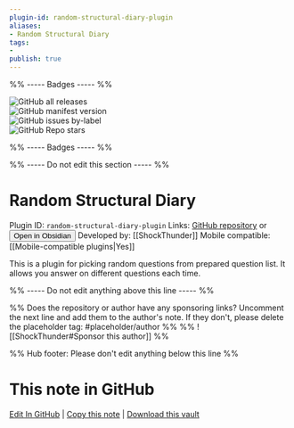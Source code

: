 ```yaml
---
plugin-id: random-structural-diary-plugin
aliases:
- Random Structural Diary
tags: 
- 
publish: true
---
```


%% ----- Badges ----- %%

![GitHub all releases](https://img.shields.io/github/downloads/ShockThunder/RandomStructuralDiary/total?color=573E7A&logo=github&style=for-the-badge)   
![GitHub manifest version](https://img.shields.io/github/manifest-json/v/ShockThunder/RandomStructuralDiary?color=573E7A&logo=github&style=for-the-badge)   
![GitHub issues by-label](https://img.shields.io/github/issues/ShockThunder/RandomStructuralDiary/help%20wanted?color=573E7A&logo=github&style=for-the-badge)   
![GitHub Repo stars](https://img.shields.io/github/stars/ShockThunder/RandomStructuralDiary?color=573E7A&logo=github&style=for-the-badge)

%% ----- Badges ----- %%

%% ----- Do not edit this section ----- %%

# Random Structural Diary

Plugin ID: `random-structural-diary-plugin`
Links: [GitHub repository](https://github.com/ShockThunder/RandomStructuralDiary) or [<button id=HH>Open in Obsidian</button>](obsidian://goto-plugin?id=random-structural-diary-plugin)
Developed by: [[ShockThunder]]
Mobile compatible: [[Mobile-compatible plugins|Yes]]

This is a plugin for picking random questions from prepared question list. It allows you answer on different questions each time.

%% ----- Do not edit anything above this line ----- %% 

%% Does the repository or author have any sponsoring links? Uncomment the next line and add them to the author's note. If they don't, please delete the placeholder tag: #placeholder/author %%
%% ![[ShockThunder#Sponsor this author]] %%

%% Hub footer: Please don't edit anything below this line %%

# This note in GitHub

<span class="git-footer">[Edit In GitHub](https://github.dev/obsidian-community/obsidian-hub/blob/main/02%20-%20Community%20Expansions/02.05%20All%20Community%20Expansions/Plugins/random-structural-diary-plugin.md "git-hub-edit-note") | [Copy this note](https://raw.githubusercontent.com/obsidian-community/obsidian-hub/main/02%20-%20Community%20Expansions/02.05%20All%20Community%20Expansions/Plugins/random-structural-diary-plugin.md "git-hub-copy-note") | [Download this vault](https://github.com/obsidian-community/obsidian-hub/archive/refs/heads/main.zip "git-hub-download-vault") </span>